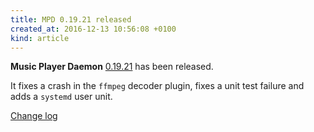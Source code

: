 ```yaml
---
title: MPD 0.19.21 released
created_at: 2016-12-13 10:56:08 +0100
kind: article
---
```


**Music Player Daemon**
[0.19.21](/download/mpd/0.19/mpd-0.19.21.tar.xz)
has been released.

It fixes a crash in the `ffmpeg` decoder plugin, fixes a unit test
failure and adds a `systemd` user unit.

[Change log](https://raw.githubusercontent.com/MusicPlayerDaemon/MPD/v0.19.21/NEWS)
